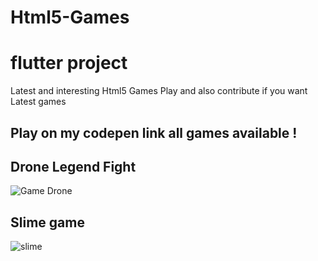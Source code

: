 # Html5-Games
# flutter project 
Latest and interesting Html5 Games Play and also contribute if you want Latest games
## Play on my codepen link all games available !
## Drone Legend Fight
![Game Drone](https://user-images.githubusercontent.com/52853276/97335847-8ba64980-183b-11eb-9a65-e534a4cdbb93.jpg)
## Slime game
![slime](https://user-images.githubusercontent.com/52853276/97335069-a5935c80-183a-11eb-826a-a8935a575374.jpg)
